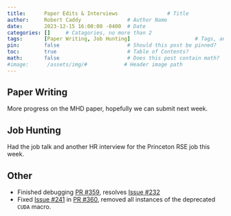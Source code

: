 ```yaml
---
title:      Paper Edits & Interviews                # Title
author:     Robert Caddy               # Author Name
date:       2023-12-15 16:00:00 -0400  # Date
categories: []     # Catagories, no more than 2
tags:       [Paper Writing, Job Hunting]                     # Tags, any number
pin:        false                      # Should this post be pinned?
toc:        true                       # Table of Contents?
math:       false                      # Does this post contain math?
#image:      /assets/img/#            # Header image path
---
```


## Paper Writing

More progress on the MHD paper, hopefully we can submit next week.

## Job Hunting

Had the job talk and another HR interview for the Princeton RSE job this week.

## Other

- Finished debugging [PR #359](https://github.com/cholla-hydro/cholla/pull/359), resolves [Issue #232](https://github.com/cholla-hydro/cholla/issues/232)
- Fixed [Issue #241](https://github.com/cholla-hydro/cholla/issues/241) in [PR #360](https://github.com/cholla-hydro/cholla/pull/360), removed all instances of the deprecated `CUDA` macro.

